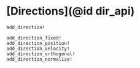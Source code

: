 # [Directions](@id dir_api)


```@docs
add_direction!

add_direction_fixed!
add_direction_position!
add_direction_velocity!
add_direction_orthogonal!
add_direction_normalize!
```